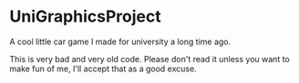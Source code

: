 # UniGraphicsProject

A cool little car game I made for university a long time ago.

This is very bad and very old code. Please don't read it unless you want to make fun of me, I'll accept that as a good excuse.
